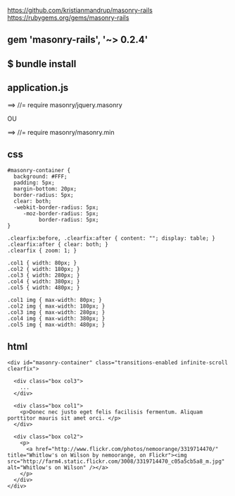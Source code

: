 https://github.com/kristianmandrup/masonry-rails
https://rubygems.org/gems/masonry-rails

## gem 'masonry-rails', '~> 0.2.4' 

## $ bundle install

## application.js

==> //= require masonry/jquery.masonry

OU

==> //= require masonry/masonry.min

## css

	#masonry-container {
	  background: #FFF;
	  padding: 5px;
	  margin-bottom: 20px;
	  border-radius: 5px;
	  clear: both;
	  -webkit-border-radius: 5px;
	     -moz-border-radius: 5px;
	          border-radius: 5px;
	}

	.clearfix:before, .clearfix:after { content: ""; display: table; }
	.clearfix:after { clear: both; }
	.clearfix { zoom: 1; }

	.col1 { width: 80px; }
	.col2 { width: 180px; }
	.col3 { width: 280px; }
	.col4 { width: 380px; }
	.col5 { width: 480px; }

	.col1 img { max-width: 80px; }
	.col2 img { max-width: 180px; }
	.col3 img { max-width: 280px; }
	.col4 img { max-width: 380px; }
	.col5 img { max-width: 480px; } 

## html

	<div id="masonry-container" class="transitions-enabled infinite-scroll clearfix">

	  <div class="box col3">
	    ...
	  </div>

	  <div class="box col1">
	    <p>Donec nec justo eget felis facilisis fermentum. Aliquam porttitor mauris sit amet orci. </p>
	  </div>

	  <div class="box col2">
	    <p>
	      <a href="http://www.flickr.com/photos/nemoorange/3319714470/" title="Whitlow's on Wilson by nemoorange, on Flickr"><img src="http://farm4.static.flickr.com/3008/3319714470_c05a5cb5a8_m.jpg" alt="Whitlow's on Wilson" /></a>
	    </p>
	  </div>
	</div>

